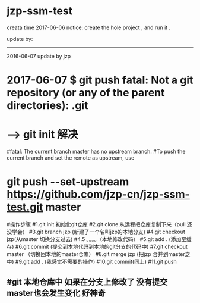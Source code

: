 # jzp-ssm-test

creata time 2017-06-06
notice: create the hole project , and run it .


update by:

------------------------------------------
2016-06-07 update by jzp

# 2017-06-07 $ git push fatal: Not a git repository (or any of the parent directories): .git
#  --> git init 解决

#fatal: The current branch master has no upstream branch.
#To push the current branch and set the remote as upstream, use

#    git push --set-upstream https://github.com/jzp-cn/jzp-ssm-test.git master

#操作步骤
#1.git init 初始化git仓库
#2.git clone 从远程把仓库复制下来（pull 还没学会）
#3.git branch jzp (新建了一个名叫jzp的本地分支)
#4.git checkout jzp(从master 切换分支过去)
#4.5  。。。。（本地修改代码）
#5.git add .  (添加至缓存)
#6.git commit (提交到本地代码到本地的git分支的代码中)
#7.git checkout master  （切换回本地的master仓库）
#8.git merge jzp (把jzp 合并到master之中)
#9.git add . (我感觉不需要的操作)
#10.git commit(同上)
#11.git push




#git 本地仓库中 如果在分支上修改了 没有提交  master也会发生变化  好神奇
-------------------------------------------
